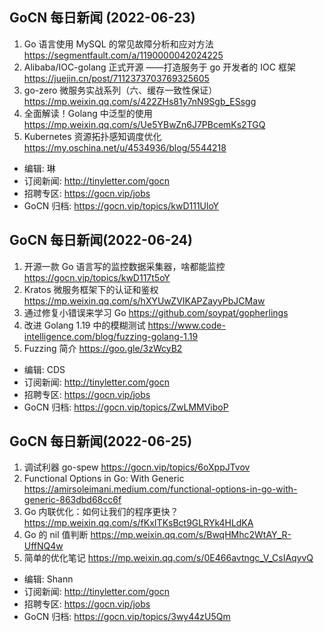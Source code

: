 ## GoCN 每日新闻 (2022-06-23)

1. Go 语言使用 MySQL 的常见故障分析和应对方法 https://segmentfault.com/a/1190000042024225
2. Alibaba/IOC-golang 正式开源 ——打造服务于 go 开发者的 IOC 框架 https://juejin.cn/post/7112373703769325605
3. go-zero 微服务实战系列（六、缓存一致性保证）https://mp.weixin.qq.com/s/422ZHs81y7nN9Sgb_ESsgg
4. 全面解读！Golang 中泛型的使用 https://mp.weixin.qq.com/s/Ue5YBwZn6J7PBcemKs2TGQ
5. Kubernetes 资源拓扑感知调度优化 https://my.oschina.net/u/4534936/blog/5544218

- 编辑: 琳
- 订阅新闻: http://tinyletter.com/gocn
- 招聘专区: https://gocn.vip/jobs
- GoCN 归档: https://gocn.vip/topics/kwD111UloY

## GoCN 每日新闻(2022-06-24)

1. 开源一款 Go 语言写的监控数据采集器，啥都能监控 https://gocn.vip/topics/kwD117t5oY
2. Kratos 微服务框架下的认证和鉴权 https://mp.weixin.qq.com/s/hXYUwZVIKAPZayyPbJCMaw
3. 通过修复小错误来学习 Go https://github.com/soypat/gopherlings
4. 改进 Golang 1.19 中的模糊测试 https://www.code-intelligence.com/blog/fuzzing-golang-1.19
5. Fuzzing 简介 https://goo.gle/3zWcyB2

- 编辑: CDS
- 订阅新闻: http://tinyletter.com/gocn
- 招聘专区: https://gocn.vip/jobs
- GoCN 归档: https://gocn.vip/topics/ZwLMMViboP

## GoCN 每日新闻(2022-06-25)

1. 调试利器 go-spew https://gocn.vip/topics/6oXppJTvov
2. Functional Options in Go: With Generic https://amirsoleimani.medium.com/functional-options-in-go-with-generic-863dbd68cc6f
3. Go 内联优化：如何让我们的程序更快？ https://mp.weixin.qq.com/s/fKxITKsBct9GLRYk4HLdKA
4. Go 的 nil 值判断 https://mp.weixin.qq.com/s/BwqHMhc2WtAY_R-UffNQ4w
5. 简单的优化笔记 https://mp.weixin.qq.com/s/0E466avtngc_V_CsIAqyvQ

- 编辑: Shann
- 订阅新闻: http://tinyletter.com/gocn
- 招聘专区: https://gocn.vip/jobs
- GoCN 归档: https://gocn.vip/topics/3wy44zU5Qm
